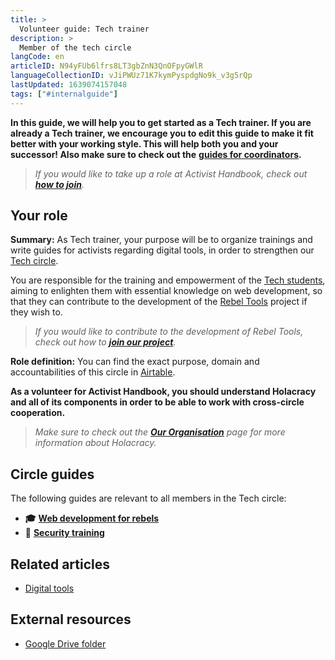 ```yaml
---
title: >
  Volunteer guide: Tech trainer
description: >
  Member of the tech circle
langCode: en
articleID: N94yFUb6lfrs8LT3gbZnN3QnOFpyGWlR
languageCollectionID: vJiPWUz71K7kymPyspdgNo9k_v3g5rQp
lastUpdated: 1639074157048
tags: ["#internalguide"]
---
```


**In this guide, we will help you to get started as a Tech trainer. If you are already a Tech trainer, we encourage you to edit this guide to make it fit better with your working style. This will help both you and your successor! Also make sure to check out the** [**guides for coordinators**](/support)**.**

> _If you would like to take up a role at Activist Handbook, check out_ [_**how to join**_](/join)_._

## **Your role**

**Summary:** As Tech trainer, your purpose will be to organize trainings and write guides for activists regarding digital tools, in order to strengthen our [Tech circle](/support/tech).

You are responsible for the training and empowerment of the [Tech students](/support/tech/student), aiming to enlighten them with essential knowledge on web development, so that they can contribute to the development of the [Rebel Tools](https://rebel.tools/) project if they wish to.

> _If you would like to contribute to the development of Rebel Tools, check out how to_ [_**join our project**_](https://mailchi.mp/activisthandbook/rebeltools)_._

**Role definition:** You can find the exact purpose, domain and accountabilities of this circle in [Airtable](https://airtable.com/appVJ580r68oWQ6M4/tblTRJuhY3VDCNwJr/viwQ80eK0aE226gpv/recEGgaTvEJT4fmgY?blocks=hide).

**As a volunteer for Activist Handbook, you should understand Holacracy and all of its components in order to be able to work with cross-circle cooperation.**

> _Make sure to check out the_ [_**Our Organisation**_](/support/organisation) _page for more information about Holacracy._

## **Circle guides**

The following guides are relevant to all members in the Tech circle:

-   **🎓** [**Web development for rebels**](/academy/web-dev)
-   **🔐** [**Security training**](/support/tech/security-training)

## **Related articles**

-   [Digital tools](/tools)

## **External resources**

-   [Google Drive folder](https://drive.google.com/drive/u/0/folders/1TicTaeF_0VOxiAYWqPqNi7-OYsRmMGti)
